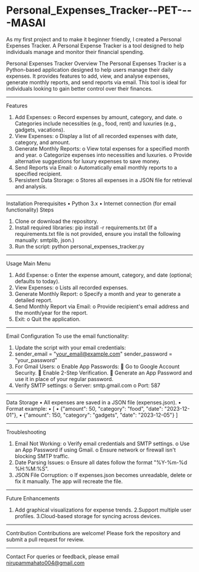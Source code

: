 # Personal_Expenses_Tracker--PET----MASAI
As my first project and to make it beginner friendly, I created a Personal Expenses Tracker. A Personal Expense Tracker is a tool designed to help individuals manage and monitor their financial spending. 


Personal Expenses Tracker
Overview
The Personal Expenses Tracker is a Python-based application designed to help users manage their daily expenses. It provides features to add, view, and analyse expenses, generate monthly reports, and send reports via email. This tool is ideal for individuals looking to gain better control over their finances.
________________________________________
Features
1.	Add Expenses:
o	Record expenses by amount, category, and date.
o	Categories include necessities (e.g., food, rent) and luxuries (e.g., gadgets, vacations).
2.	View Expenses:
o	Display a list of all recorded expenses with date, category, and amount.
3.	Generate Monthly Reports:
o	View total expenses for a specified month and year.
o	Categorize expenses into necessities and luxuries.
o	Provide alternative suggestions for luxury expenses to save money.
4.	Send Reports via Email:
o	Automatically email monthly reports to a specified recipient.
5.	Persistent Data Storage:
o	Stores all expenses in a JSON file for retrieval and analysis.
________________________________________
Installation
Prerequisites
•	Python 3.x
•	Internet connection (for email functionality)
Steps
1.	Clone or download the repository.
2.	Install required libraries:
pip install -r requirements.txt
(If a requirements.txt file is not provided, ensure you install the following manually: smtplib, json.)
3.	Run the script:
python personal_expenses_tracker.py
________________________________________
Usage
Main Menu
1.	Add Expense:
o	Enter the expense amount, category, and date (optional; defaults to today).
2.	View Expenses:
o	Lists all recorded expenses.
3.	Generate Monthly Report:
o	Specify a month and year to generate a detailed report.
4.	Send Monthly Report via Email:
o	Provide recipient's email address and the month/year for the report.
5.	Exit:
o	Quit the application.
________________________________________
Email Configuration
To use the email functionality:
1.	Update the script with your email credentials:
2.	sender_email = "your_email@example.com"
sender_password = "your_password"
3.	For Gmail Users:
o	Enable App Passwords:
	Go to Google Account Security.
	Enable 2-Step Verification.
	Generate an App Password and use it in place of your regular password.
4.	Verify SMTP settings:
o	Server: smtp.gmail.com
o	Port: 587
________________________________________
Data Storage
•	All expenses are saved in a JSON file (expenses.json).
•	Format example:
•	[
•	  {"amount": 50, "category": "food", "date": "2023-12-01"},
•	  {"amount": 150, "category": "gadgets", "date": "2023-12-05"}
]
________________________________________
Troubleshooting
1.	Email Not Working:
o	Verify email credentials and SMTP settings.
o	Use an App Password if using Gmail.
o	Ensure network or firewall isn't blocking SMTP traffic.
2.	Date Parsing Issues:
o	Ensure all dates follow the format "%Y-%m-%d %H:%M:%S".
3.	JSON File Corruption:
o	If expenses.json becomes unreadable, delete or fix it manually. The app will recreate the file.
________________________________________
Future Enhancements
1.	Add graphical visualizations for expense trends.
2.Support multiple user profiles.
3.Cloud-based storage for syncing across devices.
________________________________________
Contribution
Contributions are welcome! Please fork the repository and submit a pull request for review.
________________________________________
Contact
For queries or feedback, please email nirupammahato004@gmail.com

